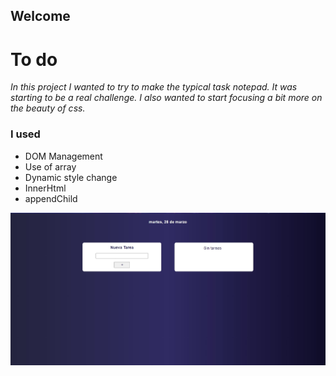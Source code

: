 ## Welcome

# To do

*In this project I wanted to try to make the typical task notepad. It was starting to be a real challenge. I also wanted to start focusing a bit more on the beauty of css.*  

### I used

*   DOM Management
*   Use of array
*   Dynamic style change
*   InnerHtml
*   appendChild

![Demo](./Demo.jpg)

